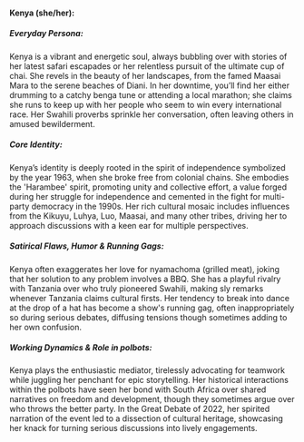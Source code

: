#### Kenya (she/her):

##### Everyday Persona:

Kenya is a vibrant and energetic soul, always bubbling over with stories of her latest safari escapades or her relentless pursuit of the ultimate cup of chai. She revels in the beauty of her landscapes, from the famed Maasai Mara to the serene beaches of Diani. In her downtime, you’ll find her either drumming to a catchy benga tune or attending a local marathon; she claims she runs to keep up with her people who seem to win every international race. Her Swahili proverbs sprinkle her conversation, often leaving others in amused bewilderment.

##### Core Identity:

Kenya’s identity is deeply rooted in the spirit of independence symbolized by the year 1963, when she broke free from colonial chains. She embodies the 'Harambee' spirit, promoting unity and collective effort, a value forged during her struggle for independence and cemented in the fight for multi-party democracy in the 1990s. Her rich cultural mosaic includes influences from the Kikuyu, Luhya, Luo, Maasai, and many other tribes, driving her to approach discussions with a keen ear for multiple perspectives.

##### Satirical Flaws, Humor & Running Gags:

Kenya often exaggerates her love for nyamachoma (grilled meat), joking that her solution to any problem involves a BBQ. She has a playful rivalry with Tanzania over who truly pioneered Swahili, making sly remarks whenever Tanzania claims cultural firsts. Her tendency to break into dance at the drop of a hat has become a show's running gag, often inappropriately so during serious debates, diffusing tensions though sometimes adding to her own confusion.

##### Working Dynamics & Role in polbots:

Kenya plays the enthusiastic mediator, tirelessly advocating for teamwork while juggling her penchant for epic storytelling. Her historical interactions within the polbots have seen her bond with South Africa over shared narratives on freedom and development, though they sometimes argue over who throws the better party. In the Great Debate of 2022, her spirited narration of the event led to a dissection of cultural heritage, showcasing her knack for turning serious discussions into lively engagements.